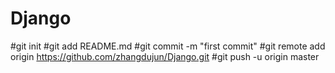 # Django
#git init
#git add README.md
#git commit -m "first commit"
#git remote add origin https://github.com/zhangdujun/Django.git
#git push -u origin master
